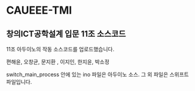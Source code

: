 # CAUEEE-TMI
## 창의ICT공학설계 입문 11조 소스코드

11조 아두이노의 작동 소스코드를 업로드했습니다.

편해윤, 오창균, 문지환 , 이지인, 한지윤, 박소정


switch_main_process 안에 있는 ino 파일은 아두이노 소스. 그 외 파일은 스위프트 파일입니다.
